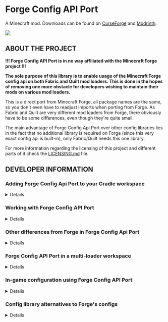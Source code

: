 # Forge Config API Port

A Minecraft mod. Downloads can be found on [CurseForge](https://www.curseforge.com/members/fuzs_/projects) and [Modrinth](https://modrinth.com/user/Fuzs).

![](https://raw.githubusercontent.com/Fuzss/modresources/main/pages/data/forgeconfigapiport/banner.png)

## ABOUT THE PROJECT
**!!! Forge Config API Port is in no way affiliated with the Minecraft Forge project !!!**

**The sole purpose of this library is to enable usage of the Minecraft Forge config api on both Fabric and Quilt mod loaders. This is done in the hopes of removing one more obstacle for developers wishing to maintain their mods on various mod loaders.**

This is a direct port from Minecraft Forge, all package names are the same, so you don't even have to readjust imports when porting from Forge.
As Fabric and Quilt are very different mod loaders from Forge, there obviously have to be some differences, even though they're quite small.

The main advantage of Forge Config Api Port over other config libraries lies in the fact that no additional library is required on Forge (since this very exact config api is built-in), only Fabric/Quilt needs this one library.

For more information regarding the licensing of this project and different parts of it check the [LICENSING.md](LICENSING.md) file.

## DEVELOPER INFORMATION

### Adding Forge Config Api Port to your Gradle workspace

<details>

#### Via Fuzs Mod Resources
Fuzs Mod Resources is the recommended way of adding Forge Config API Port to your project in your `build.gradle` file.
```groovy
repositories {
    maven {
        name = "Fuzs Mod Resources"
        url = "https://raw.githubusercontent.com/Fuzss/modresources/main/maven/"
    }
}

dependencies {
    modApi "fuzs.forgeconfigapiport:forgeconfigapiport-fabric:<modVersion>"   // `modVersion` e.g. 7.0.0 for Minecraft 1.20
}
```

When developing for both multiple mod loaders simultaneously using a multi-loader setup, Forge Config Api Port can also be included in the common project to provide all classes common to both loaders. Instead of the mod loader specific version, simply include the common publication in your `build.gradle` file. The common publication is not obfuscated, it therefore is sufficient to use `api` over `modApi`.
```groovy
dependencies {
    api "fuzs.forgeconfigapiport:forgeconfigapiport-common:<modVersion>"   // `modVersion` e.g. 7.0.0 for Minecraft 1.20
}
```

#### Via Curse Maven / Modrinth Maven
Alternatively you can use the Curse Maven / Modrinth Maven to include Forge Config Api Port in your workspace. Javadoc and sources will be absent in that case.

```groovy
repositories {
    exclusiveContent {
        forRepository {
            maven {
                name = "CurseForge"
                url = "https://cursemaven.com"
            }
        }
        filter {
            includeGroup "curse.maven"
        }
    }
    exclusiveContent {
        forRepository {
            maven {
                name = "Modrinth"
                url = "https://api.modrinth.com/maven"
            }
        }
        filter {
            includeGroup "maven.modrinth"
        }
    }
}

dependencies {
    modApi "curse.maven:forgeconfigapiport-547434:<fileId>"  // `fileId` e.g. `3671141` for mod version 3.2.0 for Minecraft 1.18.2
    modApi "maven.modrinth:forge-config-api-port:<fileId>"  // `fileId` e.g. `v6.0.2-1.19.4-Fabric` for mod version 6.0.2 for Minecraft 1.19.4
}
```

#### Before Minecraft 1.20

<details>

**Versions of Forge Config Api Port for Minecraft before 1.19.3 are distributed using the `net.minecraftforge` Maven group instead of `fuzs.forgeconfigapiport`.**

It is important to note that there is a minor difference from the production jars released on CurseForge and Modrinth: Jars from this Maven do not have a dependency set on Night Config in `fabric.mod.json`. This is necessary as there is no proper way of getting Night Config to be recognized as a Fabric / Quilt mod.

With this in mind, when you plan to `include` Forge Config API Port as a Jar-in-Jar, absolutely make sure to set a proper dependency on Night Config within your own mod's `fabric.mod.json`, since Forge Config API Port won't have any set.
```json
{
  "depends": {
    "com_electronwill_night-config_core": "*",
    "com_electronwill_night-config_toml": "*"
  }
}
```

There's also one more thing that will have to be done: When including Forge Config API Port from the Curse Maven, the mod will not be able to recognize the required Night Config libraries. You'll know that is the case when upon running the game, you are greeted with the following message:
```
 net.fabricmc.loader.impl.FormattedException: net.fabricmc.loader.impl.discovery.ModResolutionException: Mod resolution encountered an incompatible mod set!
A potential solution has been determined:
	 - Install com_electronwill_night-config_core, any version.
	 - Install com_electronwill_night-config_toml, any version.
```
To resolve this issue, manually add dependency overrides (check the [Fabric Wiki](https://fabricmc.net/wiki/tutorial:dependency_overrides) for more information on this topic) to your run configuration. Do that by creating a new file at `run/config/fabric_loader_dependencies.json`, in which you put the following contents:
```json
{
  "version": 1,
  "overrides": {
    "forgeconfigapiport": {
      "-depends": {
        "com_electronwill_night-config_core": "",
        "com_electronwill_night-config_toml": ""
      }
    }
  }
}
```

**Also don't forget to manually add this file to your VCS, since the whole `run` directory is usually ignored by default. A dedicated common publication does not exist for these versions.**

</details>

</details>

### Working with Forge Config API Port

<details>

**These instructions exist only to highlight differences between the original Forge implementation and Forge Config Api Port. It is assumed you are generally familiar with Forge's configs.**

#### Registering configs
The recommended point for registering your configs is directly in your `ModInitializer::onInitialize` method.

Registering your configs works via `fuzs.forgeconfigapiport.api.config.v2.ForgeConfigRegistry`, obtain an instance of the implementation from `ForgeConfigRegistry#INSTANCE`.

You'll have to provide the mod id of your mod, as there is no context which would be aware of the current mod as there is on Forge.
```java
void register(String modId, ModConfig.Type type, IConfigSpec<?> spec)
```
And as on Forge there is also a version which supports a custom file name.
```java
void register(String modId, ModConfig.Type type, IConfigSpec<?> spec, String fileName)
```

#### Config loading
As Forge's mod loading process is split into multiple stages, configs aren't loaded immediately upon being registered. On Fabric/Quilt though, no such mod loading stages exist. Therefore, Forge Config API Port loads all registered configs **immediately**.

#### Listening for config loading, reloading and unloading
Forge's `net.minecraftforge.fml.event.config.ModConfigEvent.Loading` and `net.minecraftforge.fml.event.config.ModConfigEvent.Reloading` events are both adapted for Fabric's/Quilt's callback event style. They can be accessed from the `fuzs.forgeconfigapiport.api.config.v2.ModConfigEvents` class. Additionally, there is an event that fires when server configs are unloading. As on Forge, all these events provide is the config being handled.

All mod config related events run on the ModLifecycle event bus instead of the primary event bus on Forge (this essentially means events do not run globally, but are instead only handed to the mod that initially registered a listener). As there is no mod specific event bus on Fabric/Quilt, your mod id must be provided when registering a listener for a config callback to achieve the same behavior as on Forge, where the listener will only run for your mod.

As an example, a complete implementation of the reloading callback looks something like this:
```java
ModConfigEvents.reloading(<modId>).register((ModConfig config) -> {
    <...>
});
```

</details>

### Other differences from Forge in Forge Config Api Port

<details>

Apart from the obviously necessary differences in implementation details from Forge mentioned above, Forge Config Api Port additionally includes minor tweaks to certain aspects of the config system. These tweaks are optional via a separate config file (found at `.minecraft/config/forgeconfigapiport.toml`) and only concern the implementation of certain features, their implementations do **NOT** result in changes to public facing code.

These options are also available for Forge as a separate mod project: [Night Config Fixes](https://www.curseforge.com/minecraft/mc-mods/night-config-fixes)

#### A fix for `ParsingException: Not enough data available`

> recreateConfigsWhenParsingFails = true

If your game has ever crashed with the following exception, this workaround is just for you and the main reason why Night Config Fixes was made in the first place:
> Caused by: com.electronwill.nightconfig.core.io.ParsingException: Not enough data available

Sometimes and very randomly (also only reported on Windows systems), existing config files just loose all of their data and go completely blank. This is when the exception mentioned above is thrown, as Night Config is unable to read the file.

With this workaround enabled, instead of the game crashing, the invalid blank file is simply deleted and a new file with default values is created in its place. No settings from the previous file can be restored, unfortunately.

**Note:**  
When enabling this workaround in a mod pack which ships some already configured configs, make sure to place those configs in the `defaultconfigs` directory, not just in `config`, so that when restoring a faulty config the desired default values from `defaultconfigs` are used instead of the built-in values.

#### Apply default config values from `defaultconfigs`

> correctConfigValuesFromDefaultConfig = true

When only individual options in a config are invalid, like an option is missing or contains a set value that cannot be parsed, Forge corrects those individual options by restoring them to their default values in the config file. You can observe Forge doing this in the console when the following message is printed:

> [net.minecraftforge.fml.config.ConfigFileTypeHandler/CONFIG]: Configuration file CONFIG_PATH is not correct. Correcting

The problem with that is, Forge uses the built-in default value defined by the mod providing the config, but ignores any value from a possibly present default config in `defaultconfigs` which a mod pack might ship.

This workaround changes this behavior and checks if an entry in a config in `defaultconfigs` exists first before falling back to correcting to the built-in default value.

**Example:**  
A config contains an option which requires an integer value.  
The default value for this option defined by the mod the config is from is 3.  
The default value for this option defined by the current mod pack via the config placed in `defaultconfigs` is 5 though.  
When the user now accidentially enters a value such as 10.5, Forge corrects the input back to the default 3 (since 10.5 is a double, not an integer and therefore invalid).  
With this workaround enabled the value will instead be corrected to 5.

#### Global server configs

> forceGlobalServerConfigs = true

Changes Forge's server config type to generate in the global `config` directory, instead of on a local basis per world in `saves/WORLD_NAME/serverconfig`.

This design decision by Forge simply causes too much confusion and frustration among users, so this mod felt like a good enough opportunity to include a fix for that.

</details>

### Forge Config API Port in a multi-loader workspace

<details>

As the sole purpose of Forge Config Api Port is to allow for config parity on Forge and Fabric/Quilt, it works especially great when developing your mod using a multi-loader workspace Gradle setup such as [this one](https://github.com/jaredlll08/MultiLoader-Template), arranged by [Jaredlll08](https://github.com/jaredlll08).

Configs can be created and used within the common project without having to use any abstractions at all: Simply add Forge Config API Port to the common project (use the dedicated common publication so no mod loader specific code makes its way into your common project!).
```groovy
api "fuzs.forgeconfigapiport:forgeconfigapiport-common:<modVersion>"
```

As all class and package names are the same as Forge your code will compile on both Forge and Fabric/Quilt without any issues. The only thing where you'll actually have to use mod loader specific code is when registering configs, that's all!

An example implementation of this can be found [here](https://github.com/thexaero/open-parties-and-claims).

</details>

### In-game configuration using Forge Config API Port

<details>

Just as with Forge itself, in-game configuration is not available in Forge Config Api Port by default. Instead, users will have to rely on third-party mods to offer that capability.

Forge Config Api Port includes default support for and recommends the [Configured (Fabric)](https://www.curseforge.com/minecraft/mc-mods/configured-fabric) mod, which already is the most popular way of handling in-game configs on Forge. To use the configs provided by Configured in-game [Mod Menu](https://github.com/TerraformersMC/ModMenu) needs to be installed, too.

Adding Configured and Mod Menu to your workspace is not a requirement, but highly recommended.
```groovy
repositories {
    maven {
        name = 'Curse Maven'
        url = 'https://cursemaven.com'
    }
    maven {
        name = 'Terraformers'
        url = "https://maven.terraformersmc.com/"
    }
}

dependencies {
    // Configured
    modLocalRuntime "curse.maven:configured-fabric-667378:4166864"    // Configured version 2.0.2 for Minecraft 1.19.3

    // Mod Menu
    modLocalRuntime "com.terraformersmc:modmenu:5.0.2"
}
```

</details>

### Config library alternatives to Forge's configs

<details>

Forge Config Api Port is really useful when porting a Forge mod to Fabric/Quilt (or maintaining a mod on multiple loaders) as the existing config implementation does not need any major adjustments, and also no new library dependency needs to be added to the Forge project.

As with every library though, the Forge config system does have a number of shortcomings, such as:
- Existence of three different config types with different functionalities that can be annoying to work with as a developer and easily become confusing for users
- Handling of server config files per world, without easy access to the file, and a major effort when changing server config values globally (this is addressed by Forge Config Api Port by moving server configs to the common config directory in `.minecraft/config/`)
- Lack of in-game configuration (possible via the third-party [Configured] mod though)
- Lack of annotation support when defining new config files

So when starting on a brand-new mod project, it might be advisable to consider a completely different config library with more features than the Forge system has. Here is an overview with some recommendations:

| Project               | Forge | Fabric | Quilt | Minecraft Versions                 | Comments                                                                                                                                                        |
|-----------------------|-------|--------|-------|------------------------------------|-----------------------------------------------------------------------------------------------------------------------------------------------------------------|
| Forge Config Api      | ✅     | ✅      | ✅     | 1.16, 1.17, 1.18, 1.19             | Fabric and Quilt support provided by Forge Config Api Port. In-game config screens provided by the [Configured] mod.                                            |
| [Spectre Lib]         | ✅     | ✅      | ✅     | 1.19                               | Not primarily a config library, implementation is very much based on Forge's configs. No in-game config screens.                                                |
| [Pollen]              | ✅     | ✅      | ✅     | 1.16, 1.18                         | Not primarily a config library, implementation is very much based on Forge's configs. No in-game config screens.                                                |
| [Cloth Config Api]    | ✅     | ✅      | ✅     | 1.14, 1.15, 1.16, 1.17, 1.18, 1.19 | Very extensive config library with annotation support, in-game config screens, and great api documentation.                                                     |
| [Omega Config]        | ❌     | ✅      | ✅     | 1.18, 1.19                         | Config library with annotation support and in-game config screens.                                                                                              |
| [Owo Lib]             | ❌     | ✅      | ✅     | 1.17, 1.18, 1.19                   | Not primarily a config library, with annotation support and the most beautiful in-game config screens (customizable via XML!). Also the best api documentation. |
| [Midnight Lib]        | ✅     | ✅      | ✅     | 1.17, 1.18, 1.19                   | Great config library with in-game screens, also contains non-config related features though.                                                                    |
| [YetAnotherConfigLib] | ❌     | ✅      | ✅     | 1.19                               | Great library with lots of features, in-game screens are heavily inspired by Sodium. Great api documentation.                                                   |

</details>

[Configured]: https://www.curseforge.com/minecraft/mc-mods/configured
[Spectre Lib]: https://github.com/illusivesoulworks/spectrelib
[Pollen]: https://www.curseforge.com/minecraft/mc-mods/pollen
[Cloth Config Api]: https://www.curseforge.com/minecraft/mc-mods/cloth-config
[Omega Config]: https://www.curseforge.com/minecraft/mc-mods/omega-config
[Owo Lib]: https://www.curseforge.com/minecraft/mc-mods/owo-lib
[Midnight Lib]: https://modrinth.com/mod/midnightlib
[YetAnotherConfigLib]: https://github.com/isXander/YetAnotherConfigLib
